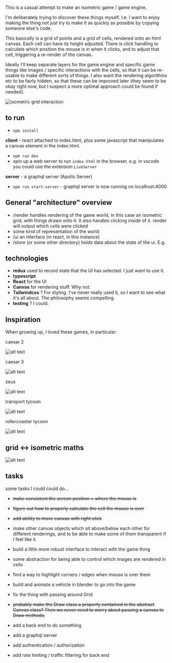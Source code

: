 This is a casual attempt to make an isometric game / game engine.

I'm deliberately trying to discover these things myself. I.e. I want to enjoy making the thing not just try to make it as quickly as possible by copying someone else's code.

This basically is a grid of points and a grid of cells, rendered onto an html canvas. Each cell can have its height adjusted. There is click handling to calculate which position the mouse is in when it clicks, and to adjust that cell, triggering a re-render of the canvas.

Ideally I'll keep separate layers for the game engine and specific game things like images / specific interactions with the cells, so that it can be re-usable to make different sorts of things. I also want the rendering algorithms etc to be fairly hidden, so that these can be improved later (they seem to be okay right now, but I suspect a more optimal approach could be found if needed).

![isometric grid interaction](isometric_grid_ui.gif)

## to run

- `npm install`

**client** - react attached to index.html, plus some javascript that manipulates a canvas element in the index.html.

- `npm run dev`
- spin up a web server to run `index.html` in the browser. e.g. in vscode you could use the extension `LiveServer`

**server** - a graphql server (Apollo Server)
- `npm run start-server` - graphql server is now running on localhost:4000

## General "architecture" overview

- /render handles rendering of the game world, in this case an isometric grid, with things drawn onto it. It also handles clicking inside of it. render will output which cells were clicked
- some kind of representation of the world
- /ui an interface (in react, in this instance)
- /store (or some other directory) holds data about the state of the ui. E.g. 

## technologies

- **redux** used to record state that the UI has selected. I just want to use it.
- **typescript**
- **React** for the UI
- **Canvas** for rendering stuff. Why not.
- **Tailwindcss** ? For styling. I've never really used it, so I want to see what it's all about. The philosophy seems compelling.
- **testing** ? I could.

## Inspiration

When growing up, I loved these games, in particular:

caesar 2

![alt text](documentation/caesar_ii.png)

caesar 3

![alt text](documentation/caesar_iii.png)

zeus

![alt text](documentation/zeus.png)

transport tycoon

![alt text](documentation/ttd.png)

rollercoaster tycoon

![alt text](documentation/rct.png)

## grid <-> isometric maths

![alt text](documentation/isometric_maths.png)

## tasks

some tasks I could could do...

- ~~make consistent the screen position + where the mouse is~~
- ~~figure out how to properly calculate the cell the mouse is over~~
- ~~add ability to move canvas with right click~~
- make other canvas objects which sit above/below each other for different renderings, and to be able to make some of them transparent if I feel like it.
- build a little more robust interface to interact with the game thing
- some abstraction for being able to control which images are rendered in cells
- find a way to highlight corners / edges when mouse is over them
- build and animate a vehicle in blender to go into the game
- fix the thing with passing around Grid
- ~~probably make the Draw class a property contained in the abstract Canvas class? Then we never need to worry about passing a canvas to Draw methods.~~

- add a back end to do something
- add a graphql server
- add authentication / authorization
- add rate limiting / traffic filtering for back end